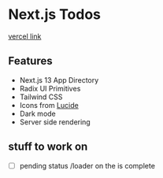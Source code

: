 # Next.js Todos

[vercel link](https://38-next-shadui-todo-lqrmcf2kf-booppenheimer.vercel.app/)
## Features

- Next.js 13 App Directory
- Radix UI Primitives
- Tailwind CSS
- Icons from [Lucide](https://lucide.dev)
- Dark mode 
- Server side rendering

## stuff to work on
- [ ] pending status /loader on the is complete
